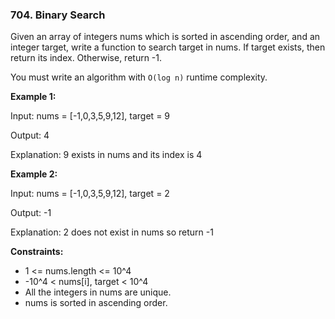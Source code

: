 ### 704. Binary Search

Given an array of integers nums which is sorted in ascending order, and an integer target, write a function to search target in nums. If target exists, then return its index. Otherwise, return -1.

You must write an algorithm with `O(log n)` runtime complexity.

**Example 1:**

Input: nums = [-1,0,3,5,9,12], target = 9

Output: 4

Explanation: 9 exists in nums and its index is 4

**Example 2:**

Input: nums = [-1,0,3,5,9,12], target = 2

Output: -1

Explanation: 2 does not exist in nums so return -1



**Constraints:**
- 1 <= nums.length <= 10^4
- -10^4 < nums[i], target < 10^4
- All the integers in nums are unique.
- nums is sorted in ascending order.


